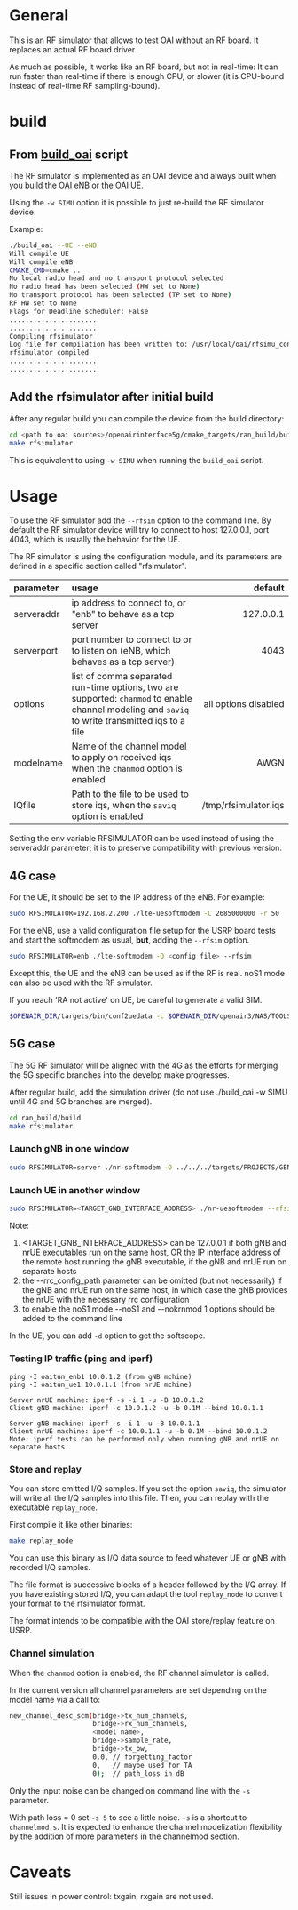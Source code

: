 # General
This is an RF simulator that allows to test OAI without an RF board. It replaces an actual RF board driver.

As much as possible, it works like an RF board, but not in real-time: It can run faster than real-time if there is enough CPU, or slower (it is CPU-bound instead of real-time RF sampling-bound).

# build

## From [build_oai](../../../doc/BUILD.md) script
The RF simulator is implemented as an OAI device and always built when you build the OAI eNB or the OAI UE.

Using the `-w SIMU` option it is possible to just re-build the RF simulator device. 

Example:
```bash
./build_oai --UE --eNB
Will compile UE
Will compile eNB
CMAKE_CMD=cmake ..
No local radio head and no transport protocol selected
No radio head has been selected (HW set to None)
No transport protocol has been selected (TP set to None)
RF HW set to None
Flags for Deadline scheduler: False
......................
......................
Compiling rfsimulator
Log file for compilation has been written to: /usr/local/oai/rfsimu_config/openairinterface5g/cmake_targets/log/rfsimulator.Rel15.txt
rfsimulator compiled
......................
......................
```

## Add the rfsimulator after initial build
After any regular build you can compile the device from the build directory:
```bash
cd <path to oai sources>/openairinterface5g/cmake_targets/ran_build/build
make rfsimulator
```
This is equivalent to using `-w SIMU` when running the `build_oai` script.

# Usage
To use the RF simulator add the `--rfsim` option to the command line. By default the RF simulator device will try to connect to host 127.0.0.1, port 4043, which is usually the behavior for the UE.

The RF simulator is using the configuration module, and its parameters are defined in a specific section called "rfsimulator".

| parameter            | usage                                                                                                             | default |
|:---------------------|:------------------------------------------------------------------------------------------------------------------|----:|
| serveraddr           | ip address to connect to, or "enb" to behave as a tcp server                                                      | 127.0.0.1 |
| serverport           | port number to connect to or to listen on (eNB, which behaves as a tcp server)                                    | 4043 |
| options              | list of comma separated run-time options, two are supported: `chanmod` to enable channel modeling and `saviq` to write transmitted iqs to a file | all options disabled  |
| modelname            | Name of the channel model to apply on received iqs when the `chanmod` option is enabled                           | AWGN |
| IQfile               | Path to the file to be used to store iqs, when the `saviq` option is enabled                                      | /tmp/rfsimulator.iqs |
        
Setting the env variable RFSIMULATOR can be used instead of using the serveraddr parameter; it is to preserve compatibility with previous version.

## 4G case

For the UE, it should be set to the IP address of the eNB. For example:
```bash
sudo RFSIMULATOR=192.168.2.200 ./lte-uesoftmodem -C 2685000000 -r 50 
```
For the eNB, use a valid configuration file setup for the USRP board tests and start the softmodem as usual, **but**, adding the `--rfsim` option.
```bash
sudo RFSIMULATOR=enb ./lte-softmodem -O <config file> --rfsim
```

Except this, the UE and the eNB can be used as if the RF is real. noS1 mode can also be used with the RF simulator.

If you reach 'RA not active' on UE, be careful to generate a valid SIM.
```bash
$OPENAIR_DIR/targets/bin/conf2uedata -c $OPENAIR_DIR/openair3/NAS/TOOLS/ue_eurecom_test_sfr.conf -o .
```

## 5G case

The 5G RF simulator will be aligned with the 4G as the efforts for merging the 5G specific branches into the develop make progresses.

After regular build, add the simulation driver (do not use ./build_oai -w SIMU until 4G and 5G branches are merged).
```bash
cd ran_build/build
make rfsimulator
```

### Launch gNB in one window

```bash
sudo RFSIMULATOR=server ./nr-softmodem -O ../../../targets/PROJECTS/GENERIC-LTE-EPC/CONF/gnb.band78.tm1.106PRB.usrpn300.conf --parallel-config PARALLEL_SINGLE_THREAD --rfsim --phy-test
```

### Launch UE in another window

```bash
sudo RFSIMULATOR=<TARGET_GNB_INTERFACE_ADDRESS> ./nr-uesoftmodem --rfsim --phy-test --rrc_config_path ../../../ci-scripts/rrc-files 
```
Note:
1. <TARGET_GNB_INTERFACE_ADDRESS> can be 127.0.0.1 if both gNB and nrUE executables run on the same host, OR the IP interface address of the remote host running the gNB executable, if the gNB and nrUE run on separate hosts
2. the --rrc_config_path parameter can be omitted (but not necessarily) if the gNB and nrUE run on the same host, in which case the gNB provides the nrUE with the necessary rrc configuration
3. to enable the noS1 mode --noS1 and --nokrnmod 1 options should be added to the command line


In the UE, you can add `-d` option to get the softscope.

### Testing IP traffic (ping and iperf)

```
ping -I oaitun_enb1 10.0.1.2 (from gNB mchine)
ping -I oaitun_ue1 10.0.1.1 (from nrUE mchine)
``` 

```iperf (Downlink):
Server nrUE machine: iperf -s -i 1 -u -B 10.0.1.2
Client gNB machine: iperf -c 10.0.1.2 -u -b 0.1M --bind 10.0.1.1
```

```iperf (Uplink):
Server gNB machine: iperf -s -i 1 -u -B 10.0.1.1
Client nrUE machine: iperf -c 10.0.1.1 -u -b 0.1M --bind 10.0.1.2
Note: iperf tests can be performed only when running gNB and nrUE on separate hosts. 
```

### Store and replay

You can store emitted I/Q samples. If you set the option `saviq`, the simulator will write all the I/Q samples into this file. Then, you can replay with the executable `replay_node`.

First compile it like other binaries:
```bash
make replay_node
```
You can use this binary as I/Q data source to feed whatever UE or gNB with recorded I/Q samples.

The file format is successive blocks of a header followed by the I/Q array. If you have existing stored I/Q, you can adapt the tool `replay_node` to convert your format to the rfsimulator format.

The format intends to be compatible with the OAI store/replay feature on USRP.

### Channel simulation

When the `chanmod` option is enabled, the RF channel simulator is called.

In the current version all channel parameters are set depending on the model name via a call to:
```bash
new_channel_desc_scm(bridge->tx_num_channels,
                     bridge->rx_num_channels,
                     <model name>,
                     bridge->sample_rate,
                     bridge->tx_bw,
                     0.0, // forgetting_factor
                     0,   // maybe used for TA
                     0);  // path_loss in dB
```
Only the input noise can be changed on command line with the `-s` parameter.

With path loss = 0 set `-s 5` to see a little noise. `-s` is a shortcut to `channelmod.s`. It is expected to enhance the channel modelization flexibility by the addition of more parameters in the channelmod section.

# Caveats
Still issues in power control: txgain, rxgain are not used.
